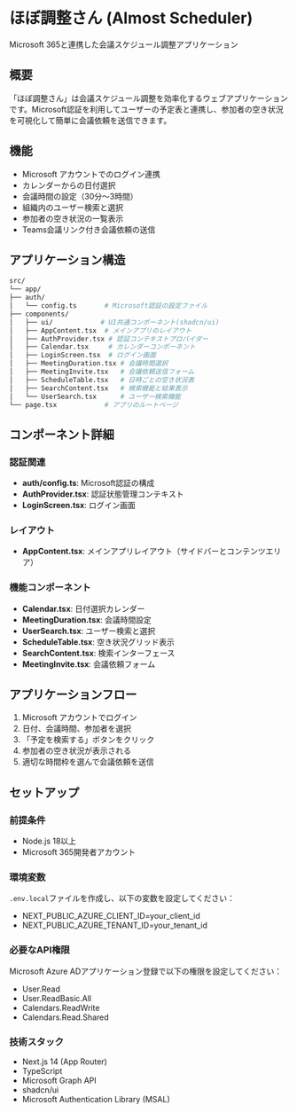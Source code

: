 # ほぼ調整さん (Almost Scheduler)

Microsoft 365と連携した会議スケジュール調整アプリケーション

## 概要

「ほぼ調整さん」は会議スケジュール調整を効率化するウェブアプリケーションです。Microsoft認証を利用してユーザーの予定表と連携し、参加者の空き状況を可視化して簡単に会議依頼を送信できます。

## 機能

- Microsoft アカウントでのログイン連携
- カレンダーからの日付選択
- 会議時間の設定（30分〜3時間）
- 組織内のユーザー検索と選択
- 参加者の空き状況の一覧表示
- Teams会議リンク付き会議依頼の送信

## アプリケーション構造
```bash
src/
└── app/
├── auth/
│   └── config.ts       # Microsoft認証の設定ファイル
├── components/
│   ├── ui/            # UI共通コンポーネント(shadcn/ui)
│   ├── AppContent.tsx  # メインアプリのレイアウト
│   ├── AuthProvider.tsx # 認証コンテキストプロバイダー
│   ├── Calendar.tsx     # カレンダーコンポーネント
│   ├── LoginScreen.tsx  # ログイン画面
│   ├── MeetingDuration.tsx # 会議時間選択
│   ├── MeetingInvite.tsx   # 会議依頼送信フォーム
│   ├── ScheduleTable.tsx   # 日時ごとの空き状況表
│   ├── SearchContent.tsx   # 検索機能と結果表示
│   └── UserSearch.tsx      # ユーザー検索機能
└── page.tsx            # アプリのルートページ
```

## コンポーネント詳細

### 認証関連

- **auth/config.ts**: Microsoft認証の構成
- **AuthProvider.tsx**: 認証状態管理コンテキスト
- **LoginScreen.tsx**: ログイン画面

### レイアウト

- **AppContent.tsx**: メインアプリレイアウト（サイドバーとコンテンツエリア）

### 機能コンポーネント

- **Calendar.tsx**: 日付選択カレンダー
- **MeetingDuration.tsx**: 会議時間設定
- **UserSearch.tsx**: ユーザー検索と選択
- **ScheduleTable.tsx**: 空き状況グリッド表示
- **SearchContent.tsx**: 検索インターフェース
- **MeetingInvite.tsx**: 会議依頼フォーム

## アプリケーションフロー

1. Microsoft アカウントでログイン
2. 日付、会議時間、参加者を選択
3. 「予定を検索する」ボタンをクリック
4. 参加者の空き状況が表示される
5. 適切な時間枠を選んで会議依頼を送信

## セットアップ

### 前提条件

- Node.js 18以上
- Microsoft 365開発者アカウント

### 環境変数

`.env.local`ファイルを作成し、以下の変数を設定してください：
- NEXT_PUBLIC_AZURE_CLIENT_ID=your_client_id
- NEXT_PUBLIC_AZURE_TENANT_ID=your_tenant_id

### 必要なAPI権限
Microsoft Azure ADアプリケーション登録で以下の権限を設定してください：

- User.Read
- User.ReadBasic.All
- Calendars.ReadWrite
- Calendars.Read.Shared

### 技術スタック

- Next.js 14 (App Router)
- TypeScript
- Microsoft Graph API
- shadcn/ui
- Microsoft Authentication Library (MSAL)
